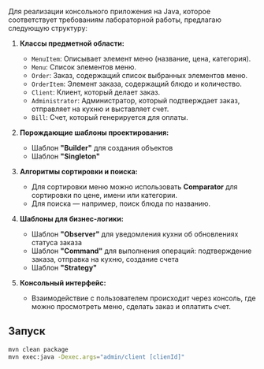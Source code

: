 
Для реализации консольного приложения на Java, которое соответствует требованиям лабораторной работы, предлагаю следующую структуру:

1. **Классы предметной области:**
   - `MenuItem`: Описывает элемент меню (название, цена, категория).
   - `Menu`: Список элементов меню.
   - `Order`: Заказ, содержащий список выбранных элементов меню.
   - `OrderItem`: Элемент заказа, содержащий блюдо и количество.
   - `Client`: Клиент, который делает заказ.
   - `Administrator`: Администратор, который подтверждает заказ, отправляет на кухню и выставляет счет.
   - `Bill`: Счет, который генерируется для оплаты.

2. **Порождающие шаблоны проектирования:**
   - Шаблон **"Builder"** для создания объектов
   - Шаблон **"Singleton"**

3. **Алгоритмы сортировки и поиска:**
   - Для сортировки меню можно использовать **Comparator** для сортировки по цене, имени или категории.
   - Для поиска — например, поиск блюда по названию.

4. **Шаблоны для бизнес-логики:**
   - Шаблон **"Observer"** для уведомления кухни об обновлениях статуса заказа
   - Шаблон **"Command"** для выполнения операций: подтверждение заказа, отправка на кухню, создание счета
   - Шаблон **"Strategy"**

5. **Консольный интерфейс:**
   - Взаимодействие с пользователем происходит через консоль, где можно просмотреть меню, сделать заказ и оплатить счет.

## Запуск
``` bash
mvn clean package
mvn exec:java -Dexec.args="admin/client [clienId]"
```
